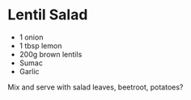 # Lentil Salad

* 1 onion
* 1 tbsp lemon
* 200g brown lentils
* Sumac
* Garlic

Mix and serve with salad leaves, beetroot, potatoes?
